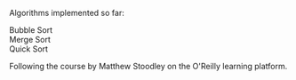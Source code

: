 Algorithms implemented so far:  

Bubble Sort  
Merge Sort  
Quick Sort  

Following the course by Matthew Stoodley on the O'Reilly learning platform.

